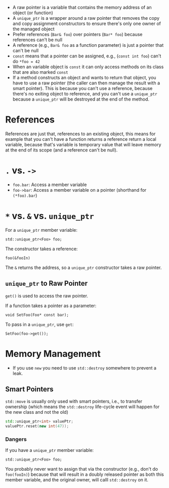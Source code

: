 - A raw pointer is a variable that contains the memory address of an object (or function)
- A `unique_ptr` is a wrapper around a raw pointer that removes the copy and copy assignment constructors to ensure there's only one owner of the managed object
- Prefer references (`Bar& foo`) over pointers (`Bar* foo`) because references can't be null
- A reference (e.g., `Bar& foo` as a function parameter) is just a pointer that can't be null
- `const` means that a pointer can be assigned, e.g., (`const int foo`) can't do `*foo = 42`
- When an variable object is `const` it can only access methods on its class that are also marked `const`
- If a method constructs an object and wants to return that object, you have to use a raw pointer (the caller can then manage the result with a smart pointer). This is because you can't use a reference, because there's no exiting object to reference, and you can't use a `unique_ptr` because a `unique_ptr` will be destroyed at the end of the method.

# References

References are just that, references to an existing object, this means for example that you can't have a function returns a reference return a local variable, because that's variable is temporary value that will leave memory at the end of its scope (and a reference can't be null).

# `.` vs. `->`

- `foo.bar`: Access a member variable
- `foo->bar`: Access a member variable on a pointer (shorthand for `(*foo).bar`)

# `*` vs. `&` vs. `unique_ptr`

For a `unique_ptr` member variable:

```
std::unique_ptr<Foo> foo;
```

The constructor takes a reference:

```
foo(&fooIn)
```

The `&` returns the address, so a `unique_ptr` constructor takes a raw pointer.

## `unique_ptr` to Raw Pointer

`get()` is used to access the raw pointer.

If a function takes a pointer as a parameter:

```
void SetFoo(Foo* const bar);
```

To pass in a `unique_ptr`, use `get`:

```
SetFoo(foo->get());
```

# Memory Management

- If you use `new` you need to use `std::destroy` somewhere to prevent a leak.

## Smart Pointers

`std::move` is usually only used with smart pointers, i.e., to transfer ownership (which means the `std::destroy` life-cycle event will happen for the new class and not the old)

``` cpp
std::unique_ptr<int> valuePtr;
valuePtr.reset(new int(47));
```

### Dangers

If you have a `unique_ptr` member variable:

```
std::unique_ptr<Foo> foo;
```

You probably never want to assign that via the constructor (e.g., don't do `foo(fooIn)`) because that will result in a doubly released pointer as both this member variable, and the original owner, will calll `std::destroy` on it.
